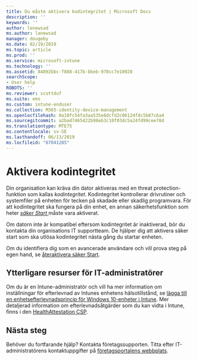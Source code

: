 ```yaml
---
title: Du måste aktivera kodintegritet | Microsoft Docs
description: ''
keywords: ''
author: lenewsad
ms.author: lanewsad
manager: dougeby
ms.date: 02/19/2019
ms.topic: article
ms.prod: ''
ms.service: microsoft-intune
ms.technology: ''
ms.assetid: 84892bbc-f888-417b-bbeb-978cc7e10028
searchScope:
- User help
ROBOTS: ''
ms.reviewer: scottduf
ms.suite: ems
ms.custom: intune-enduser
ms.collection: M365-identity-device-management
ms.openlocfilehash: 0a10fc54fa3aa535e6dcfd2c06124fdc5b87c6a4
ms.sourcegitcommit: a2bad7465422b98eb3c10f03dc5a24fd99cee78d
ms.translationtype: MTE75
ms.contentlocale: sv-SE
ms.lasthandoff: 06/13/2019
ms.locfileid: "67041285"
---
```

# <a name="enable-code-integrity"></a>Aktivera kodintegritet

Din organisation kan kräva din dator aktiveras med en threat protection-funktion som kallas *kodintegritet*. Kodintegritet kontrollerar drivrutiner och systemfiler på enheten för tecken på skadade eller skadlig programvara. För att kodintegritet ska fungera på din enhet, en annan säkerhetsfunktion som heter [ *säker Start* ](https://docs.microsoft.com/windows/security/information-protection/secure-the-windows-10-boot-process#secure-boot) måste vara aktiverat. 

Om datorn inte är kompatibel eftersom kodintegritet är inaktiverad, bör du kontakta din organisations IT supportteam. De hjälper dig att aktivera säker start som ska utlösa kodintegritet nästa gång du startar enheten. 

Om du identifiera dig som en avancerade användare och vill prova steg på egen hand, se [återaktivera säker Start](https://docs.microsoft.com/windows-hardware/manufacture/desktop/disabling-secure-boot#re-enable-secure-boot).

## <a name="additional-resources-for-it-administrators"></a>Ytterligare resurser för IT-administratörer  
Om du är en Intune-administratör och vill ha mer information om inställningar för efterlevnad av Intunes enhetens hälsotillstånd, se [lägga till en enhetsefterlevnadsprincip för Windows 10-enheter i Intune](https://docs.microsoft.com/intune/compliance-policy-create-windows). Mer detaljerad information om efterlevnadsåtgärder som du kan vidta i Intune, finns i den [HealthAttestation CSP](https://docs.microsoft.com/windows/client-management/mdm/healthattestation-csp#a-href-idtake-policy-actionastep-8-take-appropriate-policy-action-based-on-evaluation-results).  

## <a name="next-steps"></a>Nästa steg  
Behöver du fortfarande hjälp? Kontakta företagssupporten. Titta efter IT-administratörens kontaktuppgifter på [företagsportalens webbplats](https://go.microsoft.com/fwlink/?linkid=2010980).
